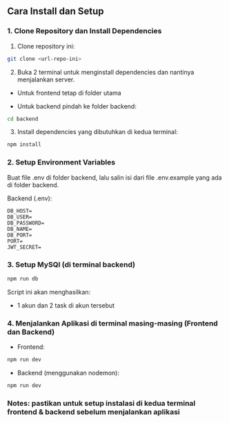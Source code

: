 ## Cara Install dan Setup

### 1. Clone Repository dan Install Dependencies

1. Clone repository ini:

 ```bash
 git clone <url-repo-ini>
 ```

2. Buka 2 terminal untuk menginstall dependencies dan nantinya menjalankan server.

- Untuk frontend tetap di folder utama

- Untuk backend pindah ke folder backend:

 ```bash
 cd backend
 ```

3. Install dependencies yang dibutuhkan di kedua terminal:
   
 ```bash
 npm install
 ```

### 2. Setup Environment Variables

Buat file .env di folder backend, lalu salin isi dari file .env.example yang ada di folder backend.

Backend (.env):
  
 ```env
 DB_HOST=
 DB_USER=
 DB_PASSWORD=
 DB_NAME=
 DB_PORT=
 PORT=
 JWT_SECRET=
 ```

### 3. Setup MySQl (di terminal backend)

```bash
npm run db
```

Script ini akan menghasilkan:
- 1 akun dan 2 task di akun tersebut

### 4. Menjalankan Aplikasi di terminal masing-masing (Frontend dan Backend)

- Frontend:
 ```bash
 npm run dev
 ```

- Backend (menggunakan nodemon):
 ```bash
 npm run dev
 ```

### Notes: pastikan untuk setup instalasi di kedua terminal frontend & backend sebelum menjalankan aplikasi
